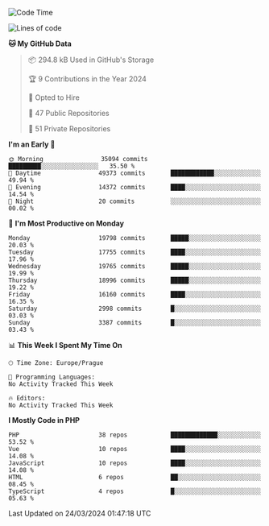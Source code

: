<!--START_SECTION:waka-->
![Code Time](http://img.shields.io/badge/Code%20Time-1%2C583%20hrs%2058%20mins-blue)

![Lines of code](https://img.shields.io/badge/From%20Hello%20World%20I%27ve%20Written-30.7%20million%20lines%20of%20code-blue)

**🐱 My GitHub Data** 

> 📦 294.8 kB Used in GitHub's Storage 
 > 
> 🏆 9 Contributions in the Year 2024
 > 
> 💼 Opted to Hire
 > 
> 📜 47 Public Repositories 
 > 
> 🔑 51 Private Repositories 
 > 
**I'm an Early 🐤** 

```text
🌞 Morning                35094 commits       █████████░░░░░░░░░░░░░░░░   35.50 % 
🌆 Daytime                49373 commits       ████████████░░░░░░░░░░░░░   49.94 % 
🌃 Evening                14372 commits       ████░░░░░░░░░░░░░░░░░░░░░   14.54 % 
🌙 Night                  20 commits          ░░░░░░░░░░░░░░░░░░░░░░░░░   00.02 % 
```
📅 **I'm Most Productive on Monday** 

```text
Monday                   19798 commits       █████░░░░░░░░░░░░░░░░░░░░   20.03 % 
Tuesday                  17755 commits       ████░░░░░░░░░░░░░░░░░░░░░   17.96 % 
Wednesday                19765 commits       █████░░░░░░░░░░░░░░░░░░░░   19.99 % 
Thursday                 18996 commits       █████░░░░░░░░░░░░░░░░░░░░   19.22 % 
Friday                   16160 commits       ████░░░░░░░░░░░░░░░░░░░░░   16.35 % 
Saturday                 2998 commits        █░░░░░░░░░░░░░░░░░░░░░░░░   03.03 % 
Sunday                   3387 commits        █░░░░░░░░░░░░░░░░░░░░░░░░   03.43 % 
```


📊 **This Week I Spent My Time On** 

```text
🕑︎ Time Zone: Europe/Prague

💬 Programming Languages: 
No Activity Tracked This Week

🔥 Editors: 
No Activity Tracked This Week
```

**I Mostly Code in PHP** 

```text
PHP                      38 repos            █████████████░░░░░░░░░░░░   53.52 % 
Vue                      10 repos            ████░░░░░░░░░░░░░░░░░░░░░   14.08 % 
JavaScript               10 repos            ████░░░░░░░░░░░░░░░░░░░░░   14.08 % 
HTML                     6 repos             ██░░░░░░░░░░░░░░░░░░░░░░░   08.45 % 
TypeScript               4 repos             █░░░░░░░░░░░░░░░░░░░░░░░░   05.63 % 
```




 Last Updated on 24/03/2024 01:47:18 UTC
<!--END_SECTION:waka-->
<!--
**AlexKratky/AlexKratky** is a ✨ _special_ ✨ repository because its `README.md` (this file) appears on your GitHub profile.

Here are some ideas to get you started:

- 🔭 I’m currently working on ...
- 🌱 I’m currently learning ...
- 👯 I’m looking to collaborate on ...
- 🤔 I’m looking for help with ...
- 💬 Ask me about ...
- 📫 How to reach me: ...
- 😄 Pronouns: ...
- ⚡ Fun fact: ...
-->
